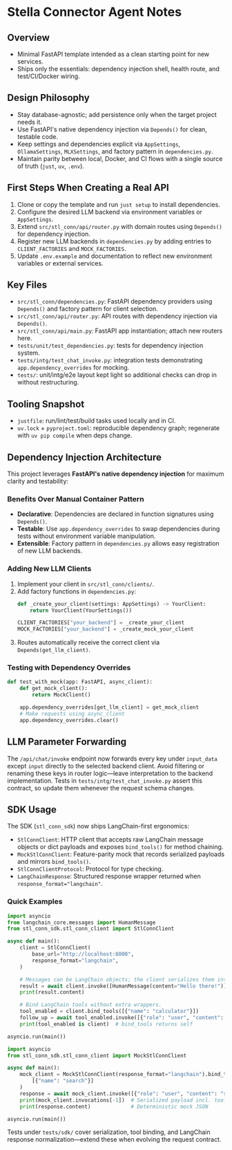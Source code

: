 # Stella Connector Agent Notes

## Overview
- Minimal FastAPI template intended as a clean starting point for new services.
- Ships only the essentials: dependency injection shell, health route, and test/CI/Docker wiring.

## Design Philosophy
- Stay database-agnostic; add persistence only when the target project needs it.
- Use FastAPI's native dependency injection via `Depends()` for clean, testable code.
- Keep settings and dependencies explicit via `AppSettings`, `OllamaSettings`, `MLXSettings`, and factory pattern in `dependencies.py`.
- Maintain parity between local, Docker, and CI flows with a single source of truth (`just`, `uv`, `.env`).

## First Steps When Creating a Real API
1. Clone or copy the template and run `just setup` to install dependencies.
2. Configure the desired LLM backend via environment variables or `AppSettings`.
3. Extend `src/stl_conn/api/router.py` with domain routes using `Depends()` for dependency injection.
4. Register new LLM backends in `dependencies.py` by adding entries to `CLIENT_FACTORIES` and `MOCK_FACTORIES`.
5. Update `.env.example` and documentation to reflect new environment variables or external services.

## Key Files
- `src/stl_conn/dependencies.py`: FastAPI dependency providers using `Depends()` and factory pattern for client selection.
- `src/stl_conn/api/router.py`: API routes with dependency injection via `Depends()`.
- `src/stl_conn/api/main.py`: FastAPI app instantiation; attach new routers here.
- `tests/unit/test_dependencies.py`: tests for dependency injection system.
- `tests/intg/test_chat_invoke.py`: integration tests demonstrating `app.dependency_overrides` for mocking.
- `tests/`: unit/intg/e2e layout kept light so additional checks can drop in without restructuring.

## Tooling Snapshot
- `justfile`: run/lint/test/build tasks used locally and in CI.
- `uv.lock` + `pyproject.toml`: reproducible dependency graph; regenerate with `uv pip compile` when deps change.

## Dependency Injection Architecture

This project leverages **FastAPI's native dependency injection** for maximum clarity and testability:

### Benefits Over Manual Container Pattern
- **Declarative**: Dependencies are declared in function signatures using `Depends()`.
- **Testable**: Use `app.dependency_overrides` to swap dependencies during tests without environment variable manipulation.
- **Extensible**: Factory pattern in `dependencies.py` allows easy registration of new LLM backends.

### Adding New LLM Clients
1. Implement your client in `src/stl_conn/clients/`.
2. Add factory functions in `dependencies.py`:
   ```python
   def _create_your_client(settings: AppSettings) -> YourClient:
       return YourClient(YourSettings())

   CLIENT_FACTORIES["your_backend"] = _create_your_client
   MOCK_FACTORIES["your_backend"] = _create_mock_your_client
   ```
3. Routes automatically receive the correct client via `Depends(get_llm_client)`.

### Testing with Dependency Overrides
```python
def test_with_mock(app: FastAPI, async_client):
    def get_mock_client():
        return MockClient()

    app.dependency_overrides[get_llm_client] = get_mock_client
    # Make requests using async_client
    app.dependency_overrides.clear()
```

## LLM Parameter Forwarding

The `/api/chat/invoke` endpoint now forwards every key under `input_data` except `input` directly to the selected backend client.
Avoid filtering or renaming these keys in router logic—leave interpretation to the backend implementation. Tests in
`tests/intg/test_chat_invoke.py` assert this contract, so update them whenever the request schema changes.

## SDK Usage

The SDK (`stl_conn_sdk`) now ships LangChain-first ergonomics:

- `StlConnClient`: HTTP client that accepts raw LangChain message objects or dict payloads and exposes `bind_tools()` for method chaining.
- `MockStlConnClient`: Feature-parity mock that records serialized payloads and mirrors `bind_tools()`.
- `StlConnClientProtocol`: Protocol for type checking.
- `LangChainResponse`: Structured response wrapper returned when `response_format="langchain"`.

### Quick Examples

```python
import asyncio
from langchain_core.messages import HumanMessage
from stl_conn_sdk.stl_conn_client import StlConnClient

async def main():
    client = StlConnClient(
        base_url="http://localhost:8000",
        response_format="langchain",
    )

    # Messages can be LangChain objects; the client serializes them internally.
    result = await client.invoke([HumanMessage(content="Hello there!")])
    print(result.content)

    # Bind LangChain tools without extra wrappers.
    tool_enabled = client.bind_tools([{"name": "calculator"}])
    follow_up = await tool_enabled.invoke([{"role": "user", "content": "add 2 and 2"}])
    print(tool_enabled is client)  # bind_tools returns self

asyncio.run(main())
```

```python
import asyncio
from stl_conn_sdk.stl_conn_client import MockStlConnClient

async def main():
    mock_client = MockStlConnClient(response_format="langchain").bind_tools(
        [{"name": "search"}]
    )
    response = await mock_client.invoke([{"role": "user", "content": "search"}])
    print(mock_client.invocations[-1])  # Serialized payload incl. tools
    print(response.content)             # Deterministic mock JSON

asyncio.run(main())
```

Tests under `tests/sdk/` cover serialization, tool binding, and LangChain response normalization—extend these when evolving the request contract.
